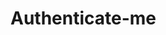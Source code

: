 # Authenticate-me
<!-- npx dotenv sequelize db:create -->
<!-- npx dotenv sequelize db:migrate -->
<!-- npx dotenv sequelize db:migrate:undo:all -->
<!-- npx dotenv sequelize db:migrate:undo -->
<!-- npx sequelize model:generate --name User --attributes username:string,email:string,hashedPassword:string -->
<!-- npx sequelize seed:generate --name demo-user -->
<!-- npx dotenv sequelize db:seed:all -->
<!-- npx dotenv sequelize db:seed:undo -->
<!-- npx dotenv sequelize db:seed:undo:all -->
